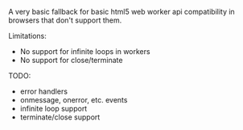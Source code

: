 A very basic fallback for basic html5 web worker api compatibility in browsers that don't support them.

Limitations:
- No support for infinite loops in workers
- No support for close/terminate

TODO:
- error handlers
- onmessage, onerror, etc. events
- infinite loop support
- terminate/close support
